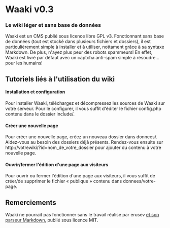 # Waaki v0.3
### Le wiki léger et sans base de données

Waaki est un CMS publié sous licence libre GPL v3. Fonctionnant sans base de données (tout est stocké dans plusieurs fichiers et dossiers), il est particulièrement simple à installer et à utiliser, nottament grâce à sa syntaxe Markdown. De plus, n'ayez plus peur des robots spammeurs! En effet, Waaki est livré par défaut avec un captcha anti-spam simple à résoudre... pour les humains!

## Tutoriels liés à l'utilisation du wiki

#### Installation et configuration
Pour installer Waaki, téléchargez et décompressez les sources de Waaki sur votre serveur. Pour le configurer, il vous suffit d'éditer le fichier config.php contenu dans le dossier include/.

#### Créer une nouvelle page
Pour créer une nouvelle page, créez un nouveau dossier dans donnees/. Aidez-vous au besoin des dossiers déjà présents. Rendez-vous ensuite sur http://votrewiki/?id=nom_de_votre_dossier pour ajouter du contenu à votre nouvelle page.

#### Ouvrir/fermer l'édition d'une page aux visiteurs
Pour ouvrir ou fermer l'édition d'une page aux visiteurs, il vous suffit de créer/de supprimer le fichier « publique » contenu dans donnees/votre-page.

## Remerciements
Waaki ne pourrait pas fonctionner sans le travail réalisé par erusev [et son parseur Markdown][1], publié sous licence MIT.


  [1]: http://parsedown.org/
